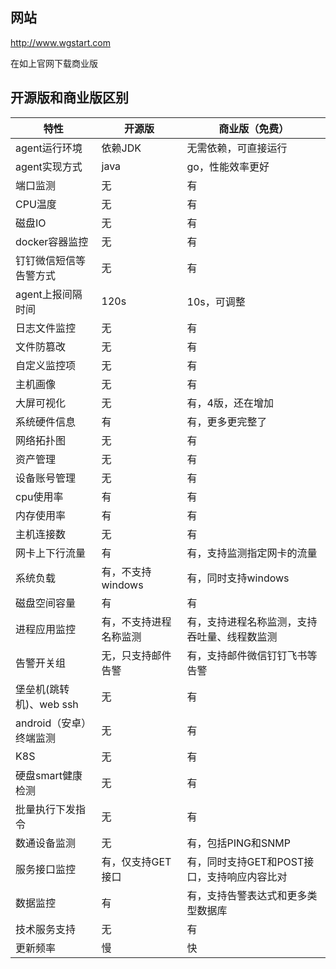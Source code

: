 ## **网站**

<http://www.wgstart.com>

在如上官网下载商业版



## **开源版和商业版区别**



| 特性                    | 开源版                 | 商业版（免费）                               |
| ----------------------- | ---------------------- | -------------------------------------------- |
| agent运行环境           | 依赖JDK                | 无需依赖，可直接运行                         |
| agent实现方式           | java                   | go，性能效率更好                             |
| 端口监测                | 无                     | 有                                           |
| CPU温度                 | 无                     | 有                                           |
| 磁盘IO                  | 无                     | 有                                           |
| docker容器监控          | 无                     | 有                                           |
| 钉钉微信短信等告警方式  | 无                     | 有                                           |
| agent上报间隔时间       | 120s                   | 10s，可调整                                  |
| 日志文件监控            | 无                     | 有                                           |
| 文件防篡改              | 无                     | 有                                           |
| 自定义监控项            | 无                     | 有                                           |
| 主机画像                | 无                     | 有                                           |
| 大屏可视化              | 无                     | 有，4版，还在增加                            |
| 系统硬件信息            | 有                     | 有，更多更完整了                             |
| 网络拓扑图              | 无                     | 有                                           |
| 资产管理                | 无                     | 有                                           |
| 设备账号管理            | 无                     | 有                                           |
| cpu使用率               | 有                     | 有                                           |
| 内存使用率              | 有                     | 有                                           |
| 主机连接数              | 无                     | 有                                           |
| 网卡上下行流量          | 有                     | 有，支持监测指定网卡的流量                   |
| 系统负载                | 有，不支持windows      | 有，同时支持windows                          |
| 磁盘空间容量            | 有                     | 有                                           |
| 进程应用监控            | 有，不支持进程名称监测 | 有，支持进程名称监测，支持吞吐量、线程数监测 |
| 告警开关组              | 无，只支持邮件告警     | 有，支持邮件微信钉钉飞书等告警               |
| 堡垒机(跳转机)、web ssh | 无                     | 有                                           |
| android（安卓）终端监测 | 无                     | 有                                           |
| K8S                     | 无                     | 有                                           |
| 硬盘smart健康检测       | 无                     | 有                                           |
| 批量执行下发指令        | 无                     | 有                                           |
| 数通设备监测            | 无                     | 有，包括PING和SNMP                           |
| 服务接口监控            | 有，仅支持GET接口      | 有，同时支持GET和POST接口，支持响应内容比对  |
| 数据监控                | 有                     | 有，支持告警表达式和更多类型数据库           |
| 技术服务支持            | 无                     | 有                                           |
| 更新频率                | 慢                     | 快                                           |









